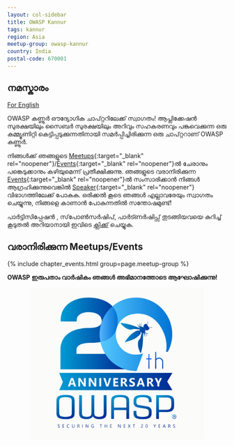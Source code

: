 ```yaml
---
layout: col-sidebar
title: OWASP Kannur
tags: kannur
region: Asia
meetup-group: owasp-kannur
country: India
postal-code: 670001
---
```



## നമസ്കാരം
[For English](main.md)

OWASP കണ്ണൂർ ഔദ്യോഗിക ചാപ്റ്ററിലേക്ക് സ്വാഗതം! ആപ്ലിക്കേഷൻ സുരക്ഷയിലും സൈബർ സുരക്ഷയിലും അറിവും സഹകരണവും പങ്കുവെക്കുന്ന ഒരു കമ്മ്യൂണിറ്റി കെട്ടിപ്പടുക്കുന്നതിനായി സമർപ്പിച്ചിരിക്കുന്ന ഒരു ചാപ്റ്ററാണ് OWASP കണ്ണൂർ.

നിങ്ങൾക്ക് ഞങ്ങളുടെ [Meetups](https://www.meetup.com/owasp-kannur/){:target="_blank" rel="noopener"}/[Events](https://owasp.org/www-chapter-kannur/#div-events){:target="_blank" rel="noopener"}ൽ ചേരാനും പങ്കെടുക്കാനും കഴിയുമെന്ന് പ്രതീക്ഷിക്കുന്നു. ഞങ്ങളുടെ വരാനിരിക്കുന്ന [Events](https://owasp.org/www-chapter-kannur/#div-events){:target="_blank" rel="noopener"}ൽ സംസാരിക്കാൻ നിങ്ങൾ ആഗ്രഹിക്കുന്നുവെങ്കിൽ [Speaker](https://owasp.org/www-chapter-kannur/#div-speakers){:target="_blank" rel="noopener"} വിഭാഗത്തിലേക്ക് പോകുക.
ഒരിക്കൽ കൂടെ ഞങ്ങൾ എല്ലാവരേയും സ്വാഗതം ചെയ്യുന്നു, നിങ്ങളെ കാണാൻ പോകുന്നതിൽ സന്തോഷമുണ്ട്!

പാർട്ടിസിപ്പേഷൻ , സ്‌പോൺസർഷിപ്, പാർട്ണർഷിപ്സ് തുടങ്ങിയവയെ കുറിച്ച് കൂടുതൽ അറിയാനായി ഇവിടെ [ക്ലിക്ക്](main.md) ചെയ്യുക. 

വരാനിരിക്കുന്ന Meetups/Events  <!-- You should keep this section as it will populate your meetup events -->
---------------------
{% include chapter_events.html group=page.meetup-group %}

**OWASP ഇരുപതാം വാർഷികം ഞങ്ങൾ അഭിമാനത്തോടെ ആഘോഷിക്കുന്നു!**

<p align="center"> <img src="assets/images/OWASP_20th_Anniversary.jpg" width="400" height="350"></p>
